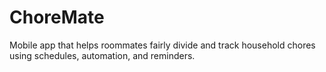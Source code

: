 # ChoreMate
Mobile app that helps roommates fairly divide and track household chores using schedules, automation, and reminders.
